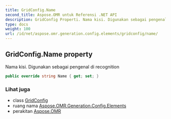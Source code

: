 ```yaml
---
title: GridConfig.Name
second_title: Aspose.OMR untuk Referensi .NET API
description: GridConfig Properti. Nama kisi. Digunakan sebagai pengenal di recognition
type: docs
weight: 100
url: /id/net/aspose.omr.generation.config.elements/gridconfig/name/
---
```

## GridConfig.Name property

Nama kisi. Digunakan sebagai pengenal di recognition

```csharp
public override string Name { get; set; }
```

### Lihat juga

* class [GridConfig](../)
* ruang nama [Aspose.OMR.Generation.Config.Elements](../../gridconfig/)
* perakitan [Aspose.OMR](../../../)


